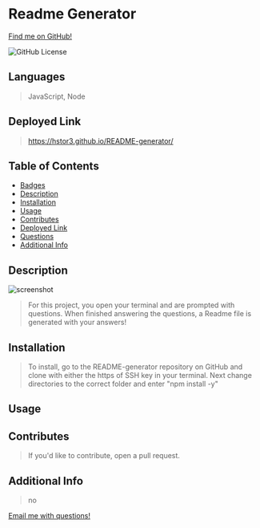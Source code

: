 # Readme Generator

[Find me on GitHub!](https://github.com/hstor3)


![GitHub License](https://img.shields.io/badge/license-MIT-blue?style=flat&logo=appveyor) 
## Languages 

>  JavaScript, Node

## Deployed Link

> https://hstor3.github.io/README-generator/

## Table of Contents

* [Badges](#badges)
* [Description](#description)
* [Installation](#installation)
* [Usage](#usage)
* [Contributes](#contribute)
* [Deployed Link](#deployedlink)
* [Questions](#questions)
* [Additional Info](#additional)

## Description

![screenshot](/assets/codingimg.jpg)

> For this project, you open your terminal and are prompted with questions. When finished answering the questions, a Readme file is generated with your answers!

## Installation

> To install, go to the README-generator repository on GitHub and clone with either the https of SSH key in your terminal. Next change directories to the correct folder and enter "npm install -y"

## Usage

## Contributes

> If you'd like to contribute, open a pull request.

## Additional Info

> no

[Email me with questions!](heatherstorseth3@gmail.com)
